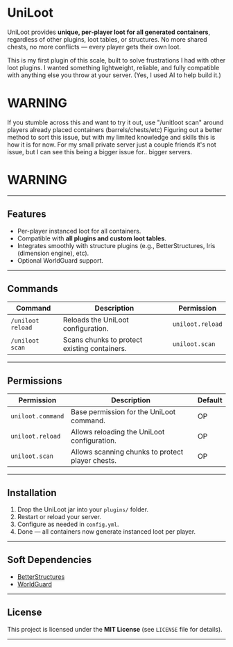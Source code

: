 # UniLoot

UniLoot provides **unique, per-player loot for all generated containers**, regardless of other plugins, loot tables, or structures. No more shared chests, no more conflicts — every player gets their own loot.

This is my first plugin of this scale, built to solve frustrations I had with other loot plugins. I wanted something lightweight, reliable, and fully compatible with anything else you throw at your server. (Yes, I used AI to help build it.)

# WARNING 

If you stumble across this and want to try it out, use "/unitloot scan" around players already placed containers (barrels/chests/etc)
Figuring out a better method to sort this issue, but with my limited knowledge and skills this is how it is for now.
For my small private server just a couple friends it's not issue, but I can see this being a bigger issue for.. bigger servers.

# WARNING

---

## Features
- Per-player instanced loot for all containers.
- Compatible with **all plugins and custom loot tables**.
- Integrates smoothly with structure plugins (e.g., BetterStructures, Iris (dimension engine), etc).
- Optional WorldGuard support.

---

## Commands
| Command       | Description                               | Permission        |
|---------------|-------------------------------------------|-------------------|
| `/uniloot reload` | Reloads the UniLoot configuration.       | `uniloot.reload` |
| `/uniloot scan`   | Scans chunks to protect existing containers. | `uniloot.scan`   |

---

## Permissions
| Permission        | Description                                      | Default |
|-------------------|--------------------------------------------------|---------|
| `uniloot.command` | Base permission for the UniLoot command.         | OP      |
| `uniloot.reload`  | Allows reloading the UniLoot configuration.      | OP      |
| `uniloot.scan`    | Allows scanning chunks to protect player chests. | OP      |

---

## Installation
1. Drop the UniLoot jar into your `plugins/` folder.  
2. Restart or reload your server.  
3. Configure as needed in `config.yml`.  
4. Done — all containers now generate instanced loot per player.

---

## Soft Dependencies
- [BetterStructures](https://www.spigotmc.org/resources/betterstructures.103241/)  
- [WorldGuard](https://enginehub.org/worldguard)  

---

## License
This project is licensed under the **MIT License** (see `LICENSE` file for details).

---

